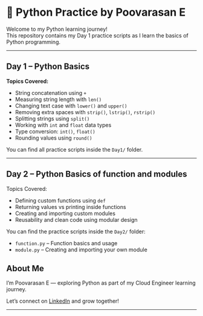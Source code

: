 # 🐍 Python Practice by Poovarasan E

Welcome to my Python learning journey!  
This repository contains my Day 1 practice scripts as I learn the basics of Python programming.

---

##  Day 1 – Python Basics

**Topics Covered:**

-  String concatenation using `+`
-  Measuring string length with `len()`
-  Changing text case with `lower()` and `upper()`
-  Removing extra spaces with `strip()`, `lstrip()`, `rstrip()`
-  Splitting strings using `split()`
-  Working with `int` and `float` data types
-  Type conversion: `int()`, `float()`
-  Rounding values using `round()`

You can find all practice scripts inside the `Day1/` folder.

---
 ##  Day 2 – Python Basics of function and modules
 Topics Covered:

- Defining custom functions using `def`  
- Returning values vs printing inside functions  
- Creating and importing custom modules  
- Reusability and clean code using modular design  

 You can find the practice scripts inside the `Day2/` folder:
- `function.py` – Function basics and usage  
- `module.py` – Creating and importing your own module 

## About Me

I’m Poovarasan E — exploring Python as part of my Cloud Engineer learning journey.

Let’s connect on [LinkedIn](https://www.linkedin.com/in/poovarasan26) and grow together!

---
